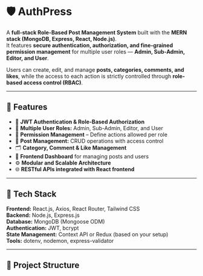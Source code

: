 # 🛡️ AuthPress

A **full-stack Role-Based Post Management System** built with the **MERN stack (MongoDB, Express, React, Node.js)**.  
It features **secure authentication, authorization, and fine-grained permission management** for multiple user roles — **Admin, Sub-Admin, Editor, and User**.  

Users can create, edit, and manage **posts, categories, comments, and likes**, while the access to each action is strictly controlled through **role-based access control (RBAC)**.

---

## 🚀 Features

- 🔐 **JWT Authentication & Role-Based Authorization**  
- 👥 **Multiple User Roles:** Admin, Sub-Admin, Editor, and User  
- 🧩 **Permission Management** – Define actions allowed per role  
- 📝 **Post Management:** CRUD operations with access control  
- 🗂️ **Category, Comment & Like Management**  
- 💬 **Frontend Dashboard** for managing posts and users  
- ⚙️ **Modular and Scalable Architecture**  
- 🌐 **RESTful APIs integrated with React frontend**

---

## 🧱 Tech Stack

**Frontend:** React.js, Axios, React Router, Tailwind CSS  
**Backend:** Node.js, Express.js  
**Database:** MongoDB (Mongoose ODM)  
**Authentication:** JWT, bcrypt  
**State Management:** Context API or Redux (based on your setup)  
**Tools:** dotenv, nodemon, express-validator  

---

## 🧩 Project Structure

